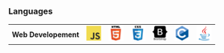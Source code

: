 <h3 align="left">Languages</h3>
<table align="center">
  <tr>
    <th>Web Developement</th>
    <td>
        <img src="https://raw.githubusercontent.com/devicons/devicon/master/icons/javascript/javascript-original.svg" height="30" width="30">
    </td>
     <td>
        <img src="https://raw.githubusercontent.com/devicons/devicon/master/icons/html5/html5-original-wordmark.svg" height="30" width="30">
    </td>
    <td>
        <img src="https://raw.githubusercontent.com/devicons/devicon/master/icons/css3/css3-original-wordmark.svg" height="30" width="30">
    </td>
    <td>
        <img src="https://raw.githubusercontent.com/devicons/devicon/master/icons/bootstrap/bootstrap-plain-wordmark.svg" height="30" width="30">
    </td>
     <td>
        <img src="https://raw.githubusercontent.com/devicons/devicon/master/icons/c/c-original.svg" height="30" width="30">
    </td>
    <td>
        <img src="https://raw.githubusercontent.com/devicons/devicon/master/icons/java/java-original.svg" height="30" width="30">
    </td>
  </tr>
</table>
